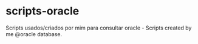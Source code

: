 # scripts-oracle
Scripts usados/criados por mim para consultar oracle - Scripts created by me @oracle database.
